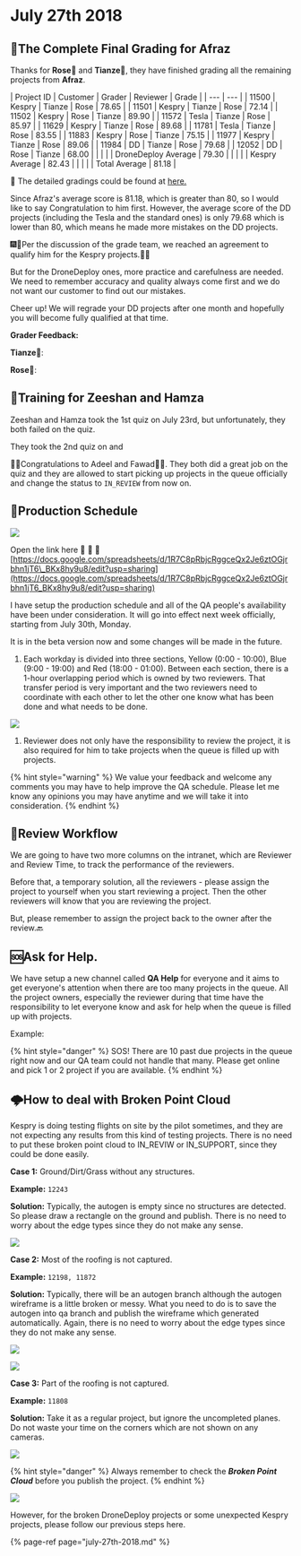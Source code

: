 # July 27th 2018

## 💯The Complete Final Grading for Afraz

Thanks for **Rose**👩 and **Tianze**🧑, they have finished grading all the remaining projects from **Afraz**.

| Project ID | Customer | Grader | Reviewer | Grade |
| --- | --- |
| 11500 | Kespry | Tianze | Rose | 78.65 |
| 11501 | Kespry | Tianze | Rose | 72.14 |
| 11502 | Kespry | Rose | Tianze | 89.90 |
| 11572 | Tesla | Tianze | Rose | 85.97 |
| 11629 | Kespry | Tianze | Rose | 89.68 |
| 11781 | Tesla | Tianze | Rose | 83.55 |
| 11883 | Kespry | Rose | Tianze | 75.15 |
| 11977 | Kespry | Tianze | Rose | 89.06 |
| 11984 | DD | Tianze | Rose | 79.68 |
| 12052 | DD | Rose | Tianze | 68.00 |
|  |  |  | DroneDeploy Average | 79.30 |
|  |  |  | Kespry Average | 82.43 |
|  |  |  | Total Average | 81.18 |

📑 The detailed gradings could be found at [here.](https://docs.google.com/spreadsheets/d/18hYex09FSQzJUyOKFiIXiJkYAuo9PdqV6dYNS7FKaBQ/edit?usp=sharing)

Since Afraz's average score is 81.18, which is greater than 80, so I would like to say Congratulation to him first. However, the average score of the DD projects \(including the Tesla and the standard ones\) is only 79.68 which is lower than 80, which means he made more mistakes on the DD projects.

🎆🎇Per the discussion of the grade team, we reached an agreement to qualify him for the Kespry projects.🎉🎊

But for the DroneDeploy ones, more practice and carefulness are needed. We need to remember accuracy and quality always come first and we do not want our customer to find out our mistakes.

Cheer up! We will regrade your DD projects after one month and hopefully you will become fully qualified at that time.

**Grader Feedback:**

**Tianze**🧑:

**Rose**👩:

## 🏫Training for Zeeshan and Hamza

Zeeshan and Hamza took the 1st quiz on July 23rd, but unfortunately, they both failed on the quiz.

They took the 2nd quiz on and

🎉🎉Congratulations to Adeel and Fawad🎈🎈. They both did a great job on the quiz and they are allowed to start picking up projects in the queue officially and change the status to `IN_REVIEW` from now on.

## 📅Production Schedule

![](../.gitbook/assets/2018-07-19_16-49-24.jpg)

Open the link here 🚩 🚩 🚩[https://docs.google.com/spreadsheets/d/1R7C8pRbjcRggceQx2Je6ztOGjrbhn1jT6\_BKx8hy9u8/edit?usp=sharing](https://docs.google.com/spreadsheets/d/1R7C8pRbjcRggceQx2Je6ztOGjrbhn1jT6_BKx8hy9u8/edit?usp=sharing)

I have setup the production schedule and all of the QA people's availability have been under consideration. It will go into effect next week officially, starting from July 30th, Monday.

It is in the beta version now and some changes will be made in the future.

1. Each workday is divided into three sections, Yellow \(0:00 - 10:00\), Blue \(9:00 - 19:00\) and Red \(18:00 - 01:00\). Between each section, there is a 1-hour overlapping period which is owned by two reviewers. That transfer period is very important and the two reviewers need to coordinate with each other to let the other one know what has been done and what needs to be done.

![](../.gitbook/assets/qaclock.png)

1. Reviewer does not only have the responsibility to review the project, it is also required for him to take projects when the queue is filled up with projects.

{% hint style="warning" %}
We value your feedback and welcome any comments you may have to help improve the QA schedule. Please let me know any opinions you may have anytime and we will take it into consideration.
{% endhint %}

## 📄Review Workflow

We are going to have two more columns on the intranet, which are Reviewer and Review Time, to track the performance of the reviewers.

Before that, a temporary solution, all the reviewers - please assign the project to yourself when you start reviewing a project. Then the other reviewers will know that you are reviewing the project.

But, please remember to assign the project back to the owner after the review.🔙

## 🆘Ask for Help.

We have setup a new channel called **QA Help** for everyone and it aims to get everyone's attention when there are too many projects in the queue. All the project owners, especially the reviewer during that time have the responsibility to let everyone know and ask for help when the queue is filled up with projects.

Example:

{% hint style="danger" %}
SOS! There are 10 past due projects in the queue right now and our QA team could not handle that many. Please get online and pick 1 or 2 project if you are available.
{% endhint %}

## 🌩How to deal with Broken Point Cloud

Kespry is doing testing flights on site by the pilot sometimes, and they are not expecting any results from this kind of testing projects. There is no need to put these broken point cloud to IN\_REVIW or IN\_SUPPORT, since they could be done easily.

**Case 1:** Ground/Dirt/Grass without any structures.

**Example:** `12243`

**Solution:** Typically, the autogen is empty since no structures are detected. So please draw a rectangle on the ground and publish. There is no need to worry about the edge types since they do not make any sense.

![](../.gitbook/assets/12243.jpg)

**Case 2:** Most of the roofing is not captured.

**Example:** `12198, 11872`

**Solution:** Typically, there will be an autogen branch although the autogen wireframe is a little broken or messy. What you need to do is to save the autogen into qa branch and publish the wireframe which generated automatically. Again, there is no need to worry about the edge types since they do not make any sense.

![](../.gitbook/assets/2018-07-26_10-22-37.jpg)

![](../.gitbook/assets/12198.jpg)

**Case 3:** Part of the roofing is not captured.

**Example:** `11808`

**Solution:** Take it as a regular project, but ignore the uncompleted planes. Do not waste your time on the corners which are not shown on any cameras.

![](../.gitbook/assets/11808.jpg)

{% hint style="danger" %}
Always remember to check the _**Broken Point Cloud**_  before you publish the project.
{% endhint %}

![](../.gitbook/assets/2018-07-26_11-25-20.jpg)

However, for the broken DroneDeploy projects or some unexpected Kespry projects, please follow our previous steps here.

{% page-ref page="july-27th-2018.md" %}


